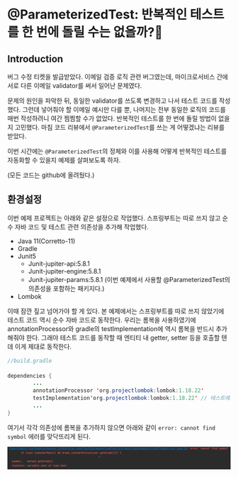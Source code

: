 # @ParameterizedTest: 반복적인 테스트를 한 번에 돌릴 수는 없을까?🤔

## Introduction

버그 수정 티켓을 발급받았다. 이메일 검증 로직 관련 버그였는데, 마이크로서비스 간에 서로 다른 이메일 validator를 써서 일어난 문제였다.

문제의 원인을 파악한 뒤, 동일한 validator를 쓰도록 변경하고 나서 테스트 코드를 작성했다. 그런데 넣어줘야 할 이메일 예시만 다를 뿐, 나머지는 전부 동일한 로직의 코드를 매번 작성하려니 여간 찜찜할 수가 없었다. 반복적인 테스트를 한 번에 돌릴 방법이 없을지 고민했다. 마침 코드 리뷰에서 `@ParameterizedTest`를 쓰는 게 어떻겠냐는 리뷰를 받았다.

이번 시간에는 `@ParameterizedTest`의 정체와 이를 사용해 어떻게 반복적인 테스트를 자동화할 수 있을지 예제를 살펴보도록 하자.

(모든 코드는 github에 올려뒀다.)

## 환경설정

이번 예제 프로젝트는 아래와 같은 설정으로 작업했다. 스프링부트는 따로 쓰지 않고 순수 자바 코드 및 테스트 관련 의존성을 추가해 작업했다.

- Java 11(Corretto-11)
- Gradle
- Junit5
  - Junit-jupiter-api:5.8.1
  - Junit-jupiter-engine:5.8.1
  - Junit-jupiter-params:5.8.1 (이번 예제에서 사용할 @ParameterizedTest의 의존성을 포함하는 패키지다.)
- Lombok



이때 잠깐 짚고 넘어가야 할 게 있다. 본 예제에서는 스프링부트를 따로 쓰지 않았기에 테스트 코드 역시 순수 자바 코드로 동작한다.
우리는 롬복을 사용하였기에 annotationProcessor와 gradle의 testImplementation에 역시 롬복을 반드시 추가해줘야 한다. 그래야 테스트 코드를 동작할 때 엔티티 내 getter, setter 등을 호출할 텐데 이게 제대로 동작한다.

```java
//build.gradle

dependencies {
        ...
        annotationProcessor 'org.projectlombok:lombok:1.18.22'
        testImplementation'org.projectlombok:lombok:1.18.22' // 테스트에도 반드시 롬복 추가해줘야 함! 요거 안돼서 테스트 안 돌아갔네..
        ...
}
```


여기서 각각 의존성에 롬복을 추가하지 않으면 아래와 같이 `error: cannot find symbol` 에러를 맞닥뜨리게 된다.

![img.png](img.png)

